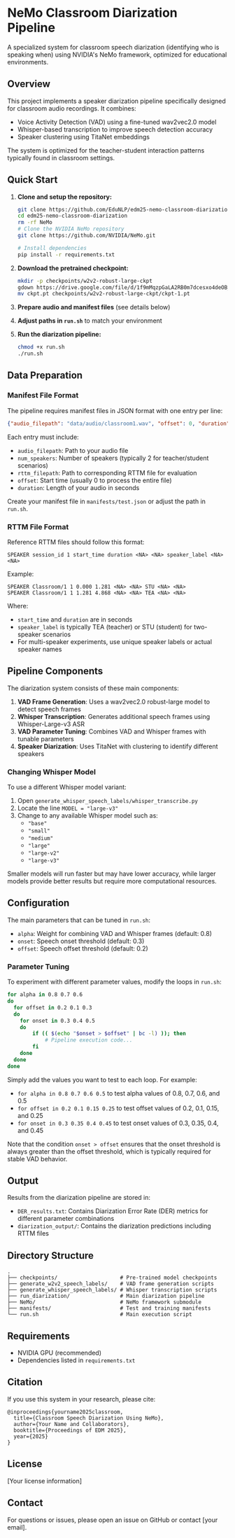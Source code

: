 # NeMo Classroom Diarization Pipeline

A specialized system for classroom speech diarization (identifying who is speaking when) using NVIDIA's NeMo framework, optimized for educational environments.

## Overview

This project implements a speaker diarization pipeline specifically designed for classroom audio recordings. It combines:

- Voice Activity Detection (VAD) using a fine-tuned wav2vec2.0 model
- Whisper-based transcription to improve speech detection accuracy
- Speaker clustering using TitaNet embeddings

The system is optimized for the teacher-student interaction patterns typically found in classroom settings.

## Quick Start

1. **Clone and setup the repository:**
   ```bash
   git clone https://github.com/EduNLP/edm25-nemo-classroom-diarization.git
   cd edm25-nemo-classroom-diarization
   rm -rf NeMo
   # Clone the NVIDIA NeMo repository
   git clone https://github.com/NVIDIA/NeMo.git
   
   # Install dependencies
   pip install -r requirements.txt
   ```

2. **Download the pretrained checkpoint:**
   ```bash
   mkdir -p checkpoints/w2v2-robust-large-ckpt
   gdown https://drive.google.com/file/d/1f9mMqzpGaLA2RB0m7dcesxo4deOB_GDq/view?usp=sharing --fuzzy
   mv ckpt.pt checkpoints/w2v2-robust-large-ckpt/ckpt-1.pt
   ```

3. **Prepare audio and manifest files** (see details below)

4. **Adjust paths in `run.sh`** to match your environment

5. **Run the diarization pipeline:**
   ```bash
   chmod +x run.sh
   ./run.sh
   ```

## Data Preparation

### Manifest File Format

The pipeline requires manifest files in JSON format with one entry per line:

```json
{"audio_filepath": "data/audio/classroom1.wav", "offset": 0, "duration": 719.72, "label": "infer", "text": "-", "num_speakers": 2, "rttm_filepath": "data/rttm/classroom1.rttm", "uem_filepath": null, "ctm_filepath": null}
```

Each entry must include:
- `audio_filepath`: Path to your audio file
- `num_speakers`: Number of speakers (typically 2 for teacher/student scenarios)
- `rttm_filepath`: Path to corresponding RTTM file for evaluation
- `offset`: Start time (usually 0 to process the entire file)
- `duration`: Length of your audio in seconds

Create your manifest file in `manifests/test.json` or adjust the path in `run.sh`.

### RTTM File Format

Reference RTTM files should follow this format:

```
SPEAKER session_id 1 start_time duration <NA> <NA> speaker_label <NA> <NA>
```

Example:
```
SPEAKER Classroom/1 1 0.000 1.281 <NA> <NA> STU <NA> <NA>
SPEAKER Classroom/1 1 1.281 4.868 <NA> <NA> TEA <NA> <NA>
```

Where:
- `start_time` and `duration` are in seconds
- `speaker_label` is typically TEA (teacher) or STU (student) for two-speaker scenarios
- For multi-speaker experiments, use unique speaker labels or actual speaker names

## Pipeline Components

The diarization system consists of these main components:

1. **VAD Frame Generation**: Uses a wav2vec2.0 robust-large model to detect speech frames
2. **Whisper Transcription**: Generates additional speech frames using Whisper-Large-v3 ASR
3. **VAD Parameter Tuning**: Combines VAD and Whisper frames with tunable parameters
4. **Speaker Diarization**: Uses TitaNet with clustering to identify different speakers

### Changing Whisper Model

To use a different Whisper model variant:

1. Open `generate_whisper_speech_labels/whisper_transcribe.py`
2. Locate the line `MODEL = "large-v3"`
3. Change to any available Whisper model such as:
   - `"base"`
   - `"small"`
   - `"medium"`
   - `"large"`
   - `"large-v2"`
   - `"large-v3"`

Smaller models will run faster but may have lower accuracy, while larger models provide better results but require more computational resources.

## Configuration

The main parameters that can be tuned in `run.sh`:
- `alpha`: Weight for combining VAD and Whisper frames (default: 0.8)
- `onset`: Speech onset threshold (default: 0.3)
- `offset`: Speech offset threshold (default: 0.2)

### Parameter Tuning

To experiment with different parameter values, modify the loops in `run.sh`:

```bash
for alpha in 0.8 0.7 0.6
do
  for offset in 0.2 0.1 0.3
  do
    for onset in 0.3 0.4 0.5
    do
        if (( $(echo "$onset > $offset" | bc -l) )); then
            # Pipeline execution code...
        fi
    done
  done
done
```

Simply add the values you want to test to each loop. For example:
- `for alpha in 0.8 0.7 0.6 0.5` to test alpha values of 0.8, 0.7, 0.6, and 0.5
- `for offset in 0.2 0.1 0.15 0.25` to test offset values of 0.2, 0.1, 0.15, and 0.25
- `for onset in 0.3 0.35 0.4 0.45` to test onset values of 0.3, 0.35, 0.4, and 0.45

Note that the condition `onset > offset` ensures that the onset threshold is always greater than the offset threshold, which is typically required for stable VAD behavior.

## Output

Results from the diarization pipeline are stored in:
- `DER_results.txt`: Contains Diarization Error Rate (DER) metrics for different parameter combinations
- `diarization_output/`: Contains the diarization predictions including RTTM files

## Directory Structure

```
.
├── checkpoints/                    # Pre-trained model checkpoints
├── generate_w2v2_speech_labels/    # VAD frame generation scripts
├── generate_whisper_speech_labels/ # Whisper transcription scripts
├── run_diarization/                # Main diarization pipeline
├── NeMo/                           # NeMo framework submodule
├── manifests/                      # Test and training manifests
└── run.sh                          # Main execution script
```

## Requirements

- NVIDIA GPU (recommended)
- Dependencies listed in `requirements.txt`

## Citation

If you use this system in your research, please cite:

```
@inproceedings{yourname2025classroom,
  title={Classroom Speech Diarization Using NeMo},
  author={Your Name and Collaborators},
  booktitle={Proceedings of EDM 2025},
  year={2025}
}
```

## License

[Your license information]

## Contact

For questions or issues, please open an issue on GitHub or contact [your email].
